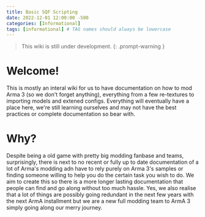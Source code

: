 ```yaml
---
title: Basic SQF Scripting
date: 2022-12-01 12:00:00 -500
categories: [Informational]
tags: [informational] # TAG names should always be lowercase
---
```


> This wiki is still under development.
{: .prompt-warning }

# Welcome!

This is mostly an interal wiki for us to have documentation on how to mod Arma 3 (so we don't forget anything), everything from a few re-textures to importing models and extened configs. Everything will eventually have a place here, we're still learning ourselves and may not have the best practices or complete documentation so bear with.

# Why?

Despite being a old game with pretty big modding fanbase and teams, surprisingly, there is next to no recent or fully up to date documentation of a lot of Arma's modding adn have to rely purely on Arma 3's samples or finding someone willing to help you do the certain task you wish to do. We aim to create this so there is a more longer lasting documentation that people can find and go along without too much hassle. Yes, we also realise that a lot of things are possibly going redundant in the next few years with the next ArmA installment but we are a new full modding team to ArmA 3 simply going along our merry journey.
